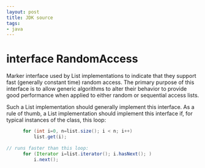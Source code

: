 ```yaml
---
layout: post
title: JDK source
tags:
- java
---
```


# interface RandomAccess
Marker interface used by List implementations to indicate that they support fast (generally constant time) random access. The primary purpose of this interface is to allow generic algorithms to alter their behavior to provide good performance when applied to either random or sequential access lists.


 Such a List implementation should generally implement this interface. As a rule of thumb, a List implementation should implement this interface if, for typical instances of the class, this loop:
 
 ```java
       for (int i=0, n=list.size(); i < n; i++)
           list.get(i);
   
// runs faster than this loop:
       for (Iterator i=list.iterator(); i.hasNext(); )
           i.next();


```
